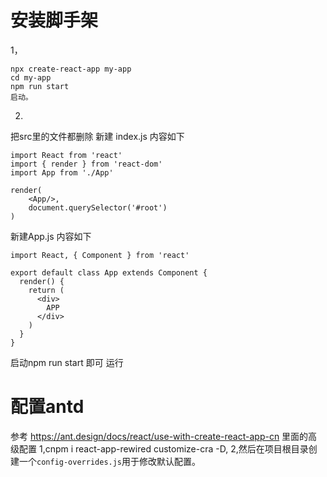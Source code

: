 # 安装脚手架
1，
```
npx create-react-app my-app
cd my-app
npm run start
启动。
   ```
2.
把src里的文件都删除
新建 index.js 内容如下
```
import React from 'react'
import { render } from 'react-dom'
import App from './App'

render(
    <App/>,
    document.querySelector('#root')
)

```
新建App.js 内容如下
```
import React, { Component } from 'react'

export default class App extends Component {
  render() {
    return (
      <div>
        APP
      </div>
    )
  }
}

```
启动npm run start 即可 运行

# 配置antd
参考 https://ant.design/docs/react/use-with-create-react-app-cn 里面的高级配置
1,cnpm i react-app-rewired customize-cra -D,
2,然后在项目根目录创建一个`config-overrides.js`用于修改默认配置。
